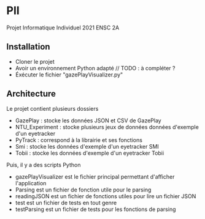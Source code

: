 # PII
Projet Informatique Individuel 2021 ENSC 2A

## Installation
* Cloner le projet
* Avoir un environnement Python adapté // TODO : à compléter ?
* Éxécuter le fichier "gazePlayVisualizer.py"

## Architecture
Le projet contient plusieurs dossiers
* GazePlay : stocke les données JSON et CSV de GazePlay
* NTU_Experiment : stocke plusieurs jeux de données données d'exemple d'un eyetracker
* PyTrack : correspond à la librairie et ses fonctions
* Smi : stocke les données d'exemple d'un eyetracker SMI
* Tobii : stocke les données d'exemple d'un eyetracker Tobii

Puis, il y a des scripts Python
* gazePlayVisualizer est le fichier principal permettant d'afficher l'application
* Parsing est un fichier de fonction utile pour le parsing
* readingJSON est un fichier de fonctions utiles pour lire un fichier JSON
* test est un fichier de tests en tout genre
* testParsing est un fichier de tests pour les fonctions de parsing


